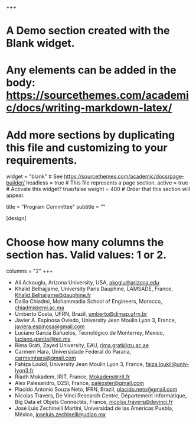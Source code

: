 +++
# A Demo section created with the Blank widget.
# Any elements can be added in the body: https://sourcethemes.com/academic/docs/writing-markdown-latex/
# Add more sections by duplicating this file and customizing to your requirements.

widget = "blank"  # See https://sourcethemes.com/academic/docs/page-builder/
headless = true  # This file represents a page section.
active = true  # Activate this widget? true/false
weight = 400  # Order that this section will appear.

title = "Program Committee"
subtitle = ""

[design]
  # Choose how many columns the section has. Valid values: 1 or 2.
  columns = "2"
+++

- Ali Ackouglu, Arizona University, USA,  akoglu@arizona.edu 
- Khalid Belhajjame, University Paris Dauphine, LAMSADE,  France, Khalid.Belhajjame@dauphine.fr 
- Dalila Chiadmi,  Mohammadia School of Engineers, Morocco, chiadmi@emi.ac.ma 
- Umberto Costa, UFRN, Brazil, umberto@dimap.ufrn.br 
- Javier A. Espinosa Oviedo, University Jean Moulin Lyon 3, France, javiera.espinosa@gmail.com
- Luciano García Bañuelos, Tecnológico de Monterrey, Mexico, luciano.garcia@tec.mx 
- Rima Grati, Zayed University, EAU, rima.grati@zu.ac.ae 
- Carmem Hara, Universidade Federal do Parana, carmemhara@gmail.com 
- Fahiza Loukil, University Jean Moulin Lyon 3, France, faiza.loukil@univ-lyon3.fr 
- Riadh Mokadem, IRIT, France, Mokadem@irit.fr 
- Alex Palesandro, D2SI, France, palexster@gmail.com 
- Placido Antonio Souza Neto, IFRN, Brazil, placido.neto@gmail.com
- Nicolas Travers, De Vinci Research Centre, Département Informatique, Big Data et Objets Connectés, France, nicolas.travers@devinci.fr 
- José Luis Zechinelli Martini, Universidad de las Américas Puebla, México, joseluis.zechinelli@udlap.mx 
